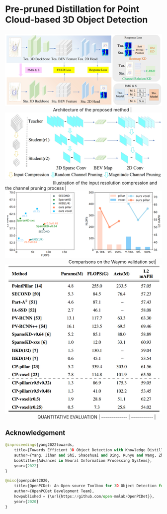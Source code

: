 # Pre-pruned Distillation for Point Cloud-based 3D Object Detection
## 
![](https://github.com/lifuyang-1919/Efficient-Distillation/blob/main/docs/frame.jpg)  <img width=150/> Architecture of the proposed method | ![](https://github.com/lifuyang-1919/Efficient-Distillation/blob/main/docs/pru.jpg)  <img width=150/> Illustration of the input resolution compression and the channel pruning process |
![](https://github.com/lifuyang-1919/Efficient-Distillation/blob/main/docs/efficiency.png) <img width=200/> Comparisons on the Waymo validation set| ![](https://github.com/lifuyang-1919/Efficient-Distillation/blob/main/docs/tab.jpg)  <img width=100/> QUANTITATIVE EVALUATION |
------------- | ----------- |


## Acknowledgement
```python
@inproceedings{yang2022towards,
    title={Towards Efficient 3D Object Detection with Knowledge Distillation},
    author={Yang, Jihan and Shi, Shaoshuai and Ding, Runyu and Wang, Zhe and Qi, Xiaojuan},
    booktitle={Advances in Neural Information Processing Systems},
    year={2022}
}
```
```python
@misc{openpcdet2020,
    title={OpenPCDet: An Open-source Toolbox for 3D Object Detection from Point Clouds},
    author={OpenPCDet Development Team},
    howpublished = {\url{https://github.com/open-mmlab/OpenPCDet}},
    year={2020}
}
```

